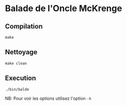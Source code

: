 # Balade de l'Oncle McKrenge

## Compilation

`make`

## Nettoyage

`make clean`

## Execution

`./bin/balde`

NB: Pour voir les options utilisez l'option `-h`
